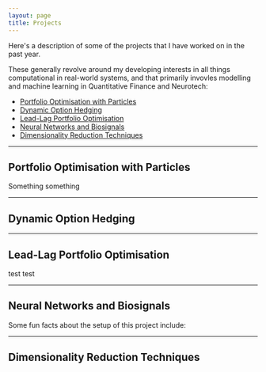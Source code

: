 ```yaml
---
layout: page
title: Projects
---
```


Here's a description of some of the projects that I have worked on in the past year. 

These generally revolve around my developing interests in all things computational in real-world systems, and that primarily invovles modelling and machine learning in Quantitative Finance and Neurotech:

* [Portfolio Optimisation with Particles](#portfolio-optimisation-with-particles)
* [Dynamic Option Hedging](#dynamic-option-hedging)
* [Lead-Lag Portfolio Optimisation](#lead-lag-portfolio-optimisation)
* [Neural Networks and Biosignals](#neural-networks-and-biosignals)
* [Dimensionality Reduction Techniques](#dimensionality-reduction-techniques)

---
## Portfolio Optimisation with Particles

Something something

---
## Dynamic Option Hedging



---
## Lead-Lag Portfolio Optimisation

test test

---
## Neural Networks and Biosignals

Some fun facts about the setup of this project include:

---
## Dimensionality Reduction Techniques
